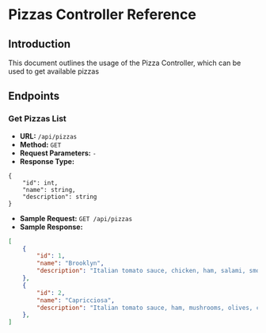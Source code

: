 # Pizzas Controller Reference

## Introduction
This document outlines the usage of the Pizza Controller, which can be used to get available pizzas

## Endpoints


### Get Pizzas List
- **URL:** `/api/pizzas`
- **Method:** `GET`
- **Request Parameters:** `-`
- **Response Type:** 
```javasript
{
    "id": int,
    "name": string,
    "description": string
}
```
- **Sample Request:** `GET /api/pizzas`
- **Sample Response:** 
```json
[
    {
        "id": 1,
        "name": "Brooklyn",
        "description": "Italian tomato sauce, chicken, ham, salami, smoked beef, peppers, pepperoni peppers, cheese stew, basil"
    },
    {
        "id": 2,
        "name": "Capricciosa",
        "description": "Italian tomato sauce, ham, mushrooms, olives, cheese sauce, basil"
    },
]
```
